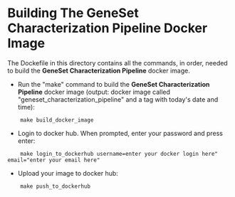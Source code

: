 # Building The GeneSet Characterization Pipeline Docker Image
The Dockefile in this directory contains all the commands, in order, needed to build the **GeneSet Characterization Pipeline** docker image.

* Run the "make" command to build the **GeneSet Characterization Pipeline** docker image (output: docker image called "geneset_characterization_pipeline" and a tag with today's date and time):
```
    make build_docker_image
```

* Login to docker hub. When prompted, enter your password and press enter:
```
    make login_to_dockerhub username=enter your docker login here" email="enter your email here"
```

* Upload your image to docker hub:
```
    make push_to_dockerhub
```


